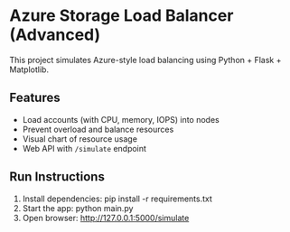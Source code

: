 # Azure Storage Load Balancer (Advanced)

This project simulates Azure-style load balancing using Python + Flask + Matplotlib.

## Features
- Load accounts (with CPU, memory, IOPS) into nodes
- Prevent overload and balance resources
- Visual chart of resource usage
- Web API with `/simulate` endpoint

## Run Instructions
1. Install dependencies:
   pip install -r requirements.txt
2. Start the app:
   python main.py
3. Open browser:
   http://127.0.0.1:5000/simulate
